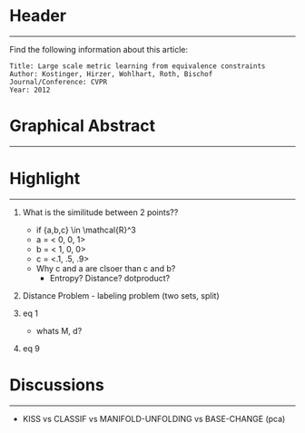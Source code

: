 # Header

---------------------------

Find the following information about this article:

    Title: Large scale metric learning from equivalence constraints
    Author: Kostinger, Hirzer, Wohlhart, Roth, Bischof
    Journal/Conference: CVPR
    Year: 2012

# Graphical Abstract

---------------------------


# Highlight

---------------------------

1. What is the similitude between 2 points??                              
    * if \{a,b,c\} \in \mathcal{R}^3
    * a = < 0, 0, 1>
    * b = < 1, 0, 0>
    * c = <.1, .5, .9>
    * Why c and a are clsoer than c and b? 
        * Entropy? Distance? dotproduct?

2. Distance Problem - labeling problem (two sets, split)
3. eq 1
    * whats M, d?
4. eq 9

# Discussions

---------------------------

* KISS vs CLASSIF vs MANIFOLD-UNFOLDING vs BASE-CHANGE (pca)
